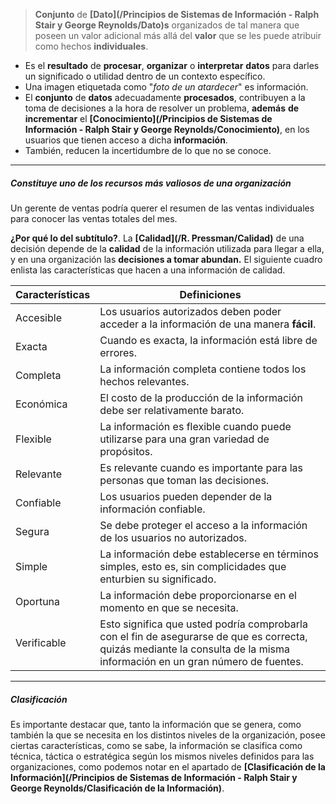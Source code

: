 > **Conjunto** de **[Dato](/Principios de Sistemas de Información - Ralph Stair y George Reynolds/Dato)s** organizados de tal manera que poseen un valor adicional más allá del **valor** que se les puede atribuir como hechos **individuales**.

- Es el **resultado** de **procesar**, **organizar** o **interpretar** **datos** para darles un significado o utilidad dentro de un contexto específico.
- Una imagen etiquetada como "_foto de un atardecer_" es información.
- El **conjunto** de **datos** adecuadamente **procesados**, contribuyen a la toma de decisiones a la hora de resolver un problema, **además** **de** **incrementar** el **[Conocimiento](/Principios de Sistemas de Información - Ralph Stair y George Reynolds/Conocimiento)**, en los usuarios que tienen acceso a dicha **información**.
- También, reducen la incertidumbre de lo que no se conoce.
****
##### **Constituye uno de los recursos más valiosos de una organización**
Un gerente de ventas podría querer el resumen de las ventas individuales para conocer las ventas totales del mes.

**¿Por qué lo del subtítulo?**. La **[Calidad](/R. Pressman/Calidad)** de una decisión depende de la **calidad** de la información utilizada para llegar a ella, y en una organización las **decisiones a tomar abundan.** El siguiente cuadro enlista las características que hacen a una información de calidad. 

| Características | Definiciones                                                                                                                                                               |
| --------------- | -------------------------------------------------------------------------------------------------------------------------------------------------------------------------- |
| Accesible       | Los usuarios autorizados deben poder acceder a la información de una manera **fácil**.                                                                                     |
| Exacta          | Cuando es exacta, la información está libre de errores.                                                                                                                    |
| Completa        | La información completa contiene todos los hechos relevantes.                                                                                                              |
| Económica       | El costo de la producción de la información debe ser relativamente barato.                                                                                                 |
| Flexible        | La información es flexible cuando puede utilizarse para una gran variedad de propósitos.                                                                                   |
| Relevante       | Es relevante cuando es importante para las personas que toman las decisiones.                                                                                              |
| Confiable       | Los usuarios pueden depender de la información confiable.                                                                                                                  |
| Segura          | Se debe proteger el acceso a la información de los usuarios no autorizados.                                                                                                |
| Simple          | La información debe establecerse en términos simples, esto es, sin complicidades que enturbien su significado.                                                             |
| Oportuna        | La información debe proporcionarse en el momento en que se necesita.                                                                                                       |
| Verificable     | Esto significa que usted podría comprobarla con el fin de asegurarse de que es correcta, quizás mediante la consulta de la misma información en un gran número de fuentes. |
****
##### **Clasificación**
Es importante destacar que, tanto la información que se genera, como también la que se necesita en los distintos niveles de la organización, posee ciertas características, como se sabe, la información se clasifica como técnica, táctica o estratégica según los mismos niveles definidos para las organizaciones, como podemos notar en el apartado de **[Clasificación de la Información](/Principios de Sistemas de Información - Ralph Stair y George Reynolds/Clasificación de la Información)**.